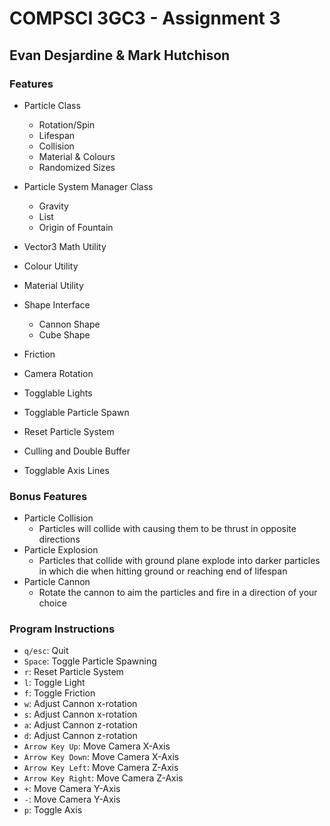 # COMPSCI 3GC3 - Assignment 3

## Evan Desjardine & Mark Hutchison

### Features

- Particle Class
  - Rotation/Spin
  - Lifespan
  - Collision
  - Material & Colours
  - Randomized Sizes
- Particle System Manager Class
  - Gravity
  - List
  - Origin of Fountain
- Vector3 Math Utility
- Colour Utility
- Material Utility
- Shape Interface
  - Cannon Shape
  - Cube Shape

- Friction
- Camera Rotation
- Togglable Lights
- Togglable Particle Spawn
- Reset Particle System
- Culling and Double Buffer
- Togglable Axis Lines

### Bonus Features

- Particle Collision
  - Particles will collide with causing them to be thrust in opposite directions
- Particle Explosion
  - Particles that collide with ground plane explode into darker particles in which die when hitting ground or reaching end of lifespan
- Particle Cannon
  - Rotate the cannon to aim the particles and fire in a direction of your choice

### Program Instructions

- `q/esc`: Quit
- `Space`: Toggle Particle Spawning
- `r`: Reset Particle System
- `l`: Toggle Light
- `f`: Toggle Friction
- `w`: Adjust Cannon x-rotation
- `s`: Adjust Cannon x-rotation
- `a`: Adjust Cannon z-rotation
- `d`: Adjust Cannon z-rotation
- `Arrow Key Up`: Move Camera X-Axis
- `Arrow Key Down`: Move Camera X-Axis
- `Arrow Key Left`: Move Camera Z-Axis
- `Arrow Key Right`: Move Camera Z-Axis
- `+`: Move Camera Y-Axis
- `-`: Move Camera Y-Axis
- `p`: Toggle Axis